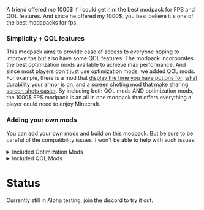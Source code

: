 A friend offered me 1000$ if I could get him the best modpack for FPS and QOL features. And since he offered my 1000$, you best believe it's one of the best modapacks for fps. 

### Simplicity + QOL features

This modpack aims to provide ease of access to everyone hoping to improve fps but also have some QOL features. The modpack incorporates the best optimization mods available to achieve max performance. And since most players don't just use optimization mods, we added QOL mods. For example, there is a mod that [display the time you have potions for](https://modrinth.com/mod/statuseffecttimer), [what durability your armor is on](https://modrinth.com/mod/ukus-armor-hud), and a [screen shoting mod that make sharing screen shots easier](https://modrinth.com/mod/essential). By including both QOL mods AND optimization mods, the 1000$ FPS modpack is an all in one modpack that offers everything a player could need to enjoy Minecraft.

### Adding your own mods

You can add your own mods and build on this modpack. But be sure to be careful of the compatibility issues. I won't be able to help with such issues.

<details>
<summary>Included Optimization Mods</summary>
<br>

- **[Sodium](https://modrinth.com/mod/sodium)**: A rendering engine which enhances graphics performance and provides a range of visual settings. Made by [JellySquid](https://modrinth.com/user/jellysquid3).
- **[Lithium](https://modrinth.com/mod/lithium)**: General-purpose optimization mod for improved server and client performance. Made by [JellySquid](https://modrinth.com/user/jellysquid3).
- **[Entity Culling](https://modrinth.com/mod/entityculling)**: Hides blocks and entities that are not in your fov. Made by [tr7zw](https://modrinth.com/user/tr7zw).
- **[FerriteCore](https://modrinth.com/mod/ferrite-core)**: Implements some optimizations to make your RAM usage more efficient. Made by [malte0811](https://modrinth.com/user/malte0811)
- **[ImmediatelyFast](https://modrinth.com/mod/immediatelyfast)**: Speeds up world loading and rendering. Made by [RaphiMC](https://modrinth.com/user/RaphiMC).
- **[Dynamic FPS](https://modrinth.com/mod/dynamic-fps)**: Lowers the FPS when your game isn't running. It prevents Minecraft from using resources when it isn't being used. (FPS will be lowered to 15, don't freak out) Made by [juliand665](https://modrinth.com/user/juliand665)
- **[More Culling](https://modrinth.com/mod/moreculling)**: Makes sure that things you dont see, aren't rendered. Made by [FX](https://modrinth.com/user/FX).
- **[More Culling](https://modrinth.com/mod/moreculling)**: Helps prevent memory leaks so your memory can go where it needs to, your game. Made by [FX](https://modrinth.com/user/FX)
- **[Krypton](https://modrinth.com/mod/krypton)**: Helps with netowork optimizations. Made by [astei](https://modrinth.com/user/astei).
- **[Enhanced Block Entities](https://modrinth.com/mod/ebe)**: Improves the performance of block entity rendering. Also offeres a lot of visual improvement as a sidee ffect. Made by [FoundationGames](https://modrinth.com/user/FoundationGames).
- **[Concurrent Chunk Management Engine](https://modrinth.com/mod/c2me-fabric)**: This mod improves chunk performance. Made by [ishland](https://modrinth.com/user/ishland).
- **[Very Many Players](https://modrinth.com/mod/vmp-fabric)**: Improves performance when there are high playercounts. Made by [ishland](https://modrinth.com/user/ishland).
- **[Nvidium](https://modrinth.com/mod/nvidium)**: Uses MESH Shaders. Im going to get unprofessional for this one... This mod is one of the BEST mods for optimization. This can let you get up 32-100+ render distance WHILE improving FPS. The catch is that you must have a NVDIA GPU 16xx/20xx series or higher. (I'm on intel and I can't even use 100% of my modpack) If you do have a GPU compatible with NVIDUM, depending on how much VRAM your GPU has, the higher your render distance can be. Also, shaders don't work with NVIDUM and NVIDUM disables itself if you turn on shaders. Made by [cortex](https://modrinth.com/user/cortex).
- **[ThreadTweak](https://modrinth.com/mod/threadtweak)**: Lets you improve and tweak CPU Scheduling. Made by [getchoo](https://modrinth.com/user/getchoo).
- **[BadOptimizations](https://modrinth.com/mod/badoptimizations)**: Implements micro-optimizations which help improve the performance of Minecraft. Made by [thosea](https://modrinth.com/user/thosea).
- **[Noisium](https://modrinth.com/mod/noisium)**: Optimises world generation. Made by: [Steveplays](https://modrinth.com/user/Steveplays).
- **[Video Tape](https://modrinth.com/mod/videotape)**: Fixes GPU-related memory leaks. Made by [Anthus](https://modrinth.com/user/Anthus).
- **[Exordium](https://modrinth.com/mod/exordium)**: Renders the gui at lower fps. (can be configured) This allows your computer to focus more on the world rendering. Made by [tr7zw](https://modrinth.com/user/tr7zw).
</details>
<details>
<summary>Included QOL Mods</summary>
<br>

will do this soon.

</details>

# Status

Currently still in Alpha testing, join the discord to try it out.
